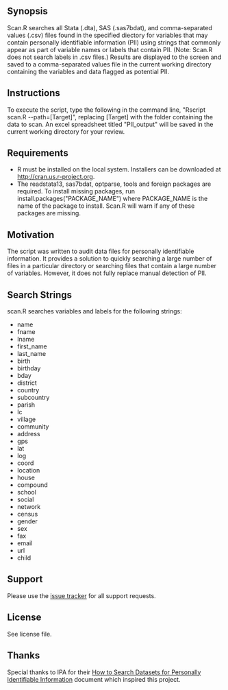 ## Synopsis

Scan.R searches all Stata (.dta), SAS (.sas7bdat), and comma-separated values (.csv) files found in the specified diectory for variables that may contain personally identifiable information (PII) using strings that commonly appear as part of variable names or labels that contain PII. (Note: Scan.R does not search labels in .csv files.) Results are displayed to the screen and saved to a comma-separated values file in the current working directory containing the variables and data flagged as potential PII.

## Instructions

To execute the script, type the following in the command line, "Rscript scan.R --path=[Target]", replacing [Target] with the folder containing the data to scan. An excel spreadsheet titled "PII_output" will be saved in the current working directory for your review.

## Requirements

* R must be installed on the local system. Installers can be downloaded at http://cran.us.r-project.org.
* The readstata13, sas7bdat, optparse, tools and foreign packages are required. To install missing packages, run install.packages("PACKAGE_NAME") where PACKAGE_NAME is the name of the package to install. Scan.R will warn if any of these packages are missing.

## Motivation

The script was written to audit data files for personally identifiable information. It provides a solution to quickly searching a large number of files in a particular directory or searching files that contain a large number of variables. However, it does not fully replace manual detection of PII.

## Search Strings

scan.R searches variables and labels for the following strings:
* name
* fname
* lname
* first_name
* last_name
* birth
* birthday
* bday
* district
* country
* subcountry
* parish
* lc
* village
* community
* address
* gps
* lat
* log
* coord
* location
* house
* compound
* school
* social
* network
* census
* gender
* sex
* fax
* email
* url
* child

## Support

Please use the [issue tracker](https://github.com/J-PAL/PII-Scan/issues) for all support requests.

## License

See license file.

## Thanks
Special thanks to IPA for their [How to Search Datasets for Personally Identifiable Information](http://www.poverty-action.org/sites/default/files/Guideline_How-to-Search-Datasets-for-PII.pdf) document which inspired this project.


